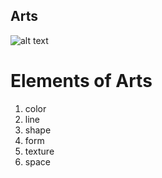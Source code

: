 ## Arts
![alt text](https://user-images.githubusercontent.com/118245652/202329940-941692a2-43a5-4333-86b3-7a7622bf44c4.png)
# Elements of Arts
1. color 
2. line
3. shape
4. form
5. texture
6. space

